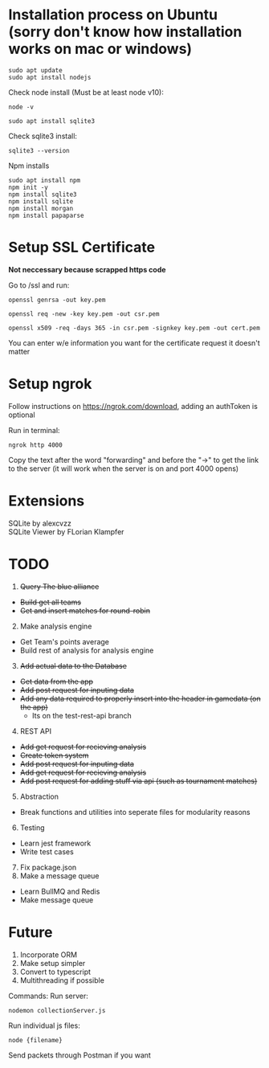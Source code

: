 # Installation process on Ubuntu (sorry don't know how installation works on mac or windows)
```
sudo apt update
sudo apt install nodejs
```
Check node install (Must be at least node v10):
```
node -v
```
```
sudo apt install sqlite3
```

Check sqlite3 install:
```
sqlite3 --version
```
Npm installs
```
sudo apt install npm
npm init -y
npm install sqlite3
npm install sqlite
npm install morgan
npm install papaparse
```
# Setup SSL Certificate

**Not neccessary because scrapped https code**

Go to /ssl and run: 
```
openssl genrsa -out key.pem

openssl req -new -key key.pem -out csr.pem

openssl x509 -req -days 365 -in csr.pem -signkey key.pem -out cert.pem
```
You can enter w/e information you want for the certificate request it doesn't matter

# Setup ngrok

Follow instructions on https://ngrok.com/download, adding an authToken is optional

Run in terminal:
```
ngrok http 4000
```

Copy the text after the word "forwarding" and before the "->" to get the link to the server (it will work when the server is on and port 4000 opens)

# Extensions

SQLite by alexcvzz<br />
SQLite Viewer by FLorian Klampfer


# TODO
1. ~~Query The blue alliance~~
 - ~~Build get all teams~~
 - ~~Get and insert matches for round-robin~~
2. Make analysis engine
 - Get Team's points average
 - Build rest of analysis for analysis engine
3. ~~Add actual data to the Database~~
 - ~~Get data from the app~~
 - ~~Add post request for inputing data~~
 - ~~Add any data required to properly insert into the header in gamedata (on the app)~~
   - Its on the test-rest-api branch
4. REST API
 - ~~Add get request for recieving analysis~~
 - ~~Create token system~~
 - ~~Add post request for inputing data~~
 - ~~Add get request for recieving analysis~~
 - ~~Add post request for adding stuff via api (such as tournament matches)~~
5. Abstraction
 - Break functions and utilities into seperate files for modularity reasons
6. Testing
 - Learn jest framework
 - Write test cases
7. Fix package.json
8. Make a message queue
 - Learn BullMQ and Redis
 - Make message queue

# Future
1. Incorporate ORM
2. Make setup simpler
3. Convert to typescript
4. Multithreading if possible

Commands: 
Run server: 
```
nodemon collectionServer.js
```
Run individual js files: 
```
node {filename}
```

Send packets through Postman if you want